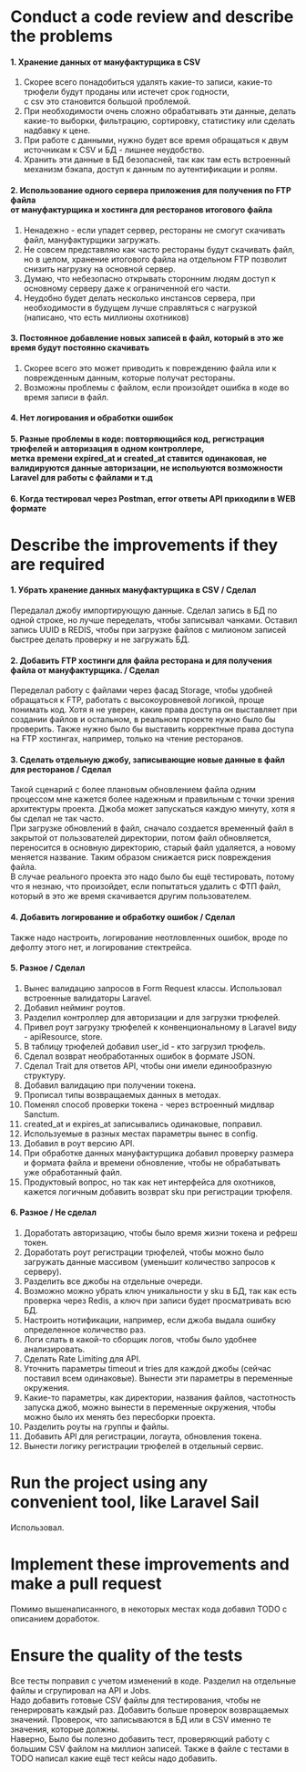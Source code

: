 # Conduct a code review and describe the problems

#### 1. Хранение данных от мануфактурщика в CSV

1. Скорее всего понадобиться удалять какие-то записи, какие-то трюфели будут проданы или истечет срок годности, <br>с csv это становится большой проблемой.
2. При необходимости очень сложно обрабатывать эти данные, делать какие-то выборки, фильтрацию, сортировку, статистику или сделать надбавку к цене.
3. При работе с данными, нужно будет все время обращаться к двум источникам к CSV и БД - лишнее неудобство.
4. Хранить эти данные в БД безопасней, так как там есть встроенный механизм бэкапа, доступ к данным по аутентификации и ролям.

#### 2. Использование одного сервера приложения для получения по FTP файла<br>от мануфактурщика и хостинга для ресторанов итогового файла
1. Ненадежно - если упадет сервер, рестораны не смогут скачивать файл, мануфактурщики загружать.
2. Не совсем представляю как часто рестораны будут скачивать файл, но в целом, хранение итогового файла на отдельном FTP позволит снизить нагрузку на основной сервер.
3. Думаю, что небезопасно открывать сторонним людям доступ к основному серверу даже к ограниченной его части.
4. Неудобно будет делать несколько инстансов сервера, при необходимости в будущем лучше справляться с нагрузкой (написано, что есть миллионы охотников)

#### 3. Постоянное добавление новых записей в файл, который в это же время будут постоянно скачивать
1. Скорее всего это может приводить к повреждению файла или к поврежденным данным, которые получат рестораны.
2. Возможны проблемы с файлом, если произойдет ошибка в коде во время записи в файл.

#### 4. Нет логирования и обработки ошибок

#### 5. Разные проблемы в коде: повторяющийся код, регистрация трюфелей и авторизация в одном контроллере, <br>метка времени expired_at и created_at ставится одинаковая, не валидируются данные авторизации, не испольуются возможности Laravel для работы с файлами и т.д

#### 6. Когда тестировал через Postman, error ответы API приходили в WEB формате

# Describe the improvements if they are required

#### 1. Убрать хранение данных мануфактурщика в CSV / Сделал
Передалал джобу импортирующую данные. Сделал запись в БД по одной строке, но лучше переделать, чтобы записывал чанками. Оставил запись UUID в REDIS, чтобы при загрузке файлов с милионом записей быстрее делать проверку и не загружать БД.

#### 2. Добавить FTP хостинги для файла ресторана и для получения файла от мануфактурщика. / Сделал
Переделал работу с файлами через фасад Storage, чтобы удобней обращаться к FTP, работать с высокоуровневой логикой, проще понимать код. Хотя я не уверен, какие права доступа он выставляет при создании файлов и остальном, в реальном проекте нужно было бы проверить. Также нужно было бы выставить корректные права доступа на FTP хостингах, например, только на чтение ресторанов.

#### 3. Сделать отдельную джобу, записывающие новые данные в файл для ресторанов / Сделал
Такой сценарий с более плановым обновлением файла одним процессом мне кажется более надежным и правильным с точки зрения архитектуры проекта. Джоба может запускаться каждую минуту, хотя я бы сделал не так часто.
<br>При загрузке обновлений в файл, сначало создается временный файл в закрытой от пользователей директории, потом файл обновляется, переносится в основную директорию, старый файл удаляется, а новому меняется название. Таким образом снижается риск повреждения файла.<br>В случае реального проекта это надо было бы ещё тестировать, потому что я незнаю, что произойдет, если попытаться удалить с ФТП файл, который в это же время скачивается другим пользователем.
#### 4. Добавить логирование и обработку ошибок / Сделал
Также надо настроить, логирование неотловленных ошибок, вроде по дефолту этого нет, и логирование стектрейса.

#### 5. Разное / Сделал
1. Вынес валидацию запросов в Form Request классы. Использовал встроенные валидаторы Laravel.
2. Добавил нейминг роутов.
3. Разделил контроллер для авторизации и для загрузки трюфелей.
4. Привел роут загрузку трюфелей к конвенциональному в Laravel виду - apiResource, store.
5. В таблицу трюфелей добавил user_id - кто загрузил трюфель.
6. Сделал возврат необработанных ошибок в формате JSON.
7. Сделал Trait для ответов API, чтобы они имели единообразную структуру.
8. Добавил валидацию при получении токена.
9. Прописал типы возвращаемых данных в методах.
10. Поменял способ проверки токена - через встроенный мидлвар Sanctum.
11. created_at и expires_at записывались одинаковые, поправил.
12. Используемые в разных местах параметры вынес в config. 
13. Добавил в роут версию API.
14. При обработке данных мануфактурщика добавил проверку размера и формата файла и времени обновление, чтобы не обрабатывать уже обработанный файл.
15. Продуктовый вопрос, но так как нет интерфейса для охотников, кажется логичным добавить возврат sku при регистрации трюфеля.

#### 6. Разное / Не сделал
1. Доработать авторизацию, чтобы было время жизни токена и рефреш токен.
2. Доработать роут регистрации трюфелей, чтобы можно было загружать данные массивом (уменьшит количество запросов к серверу).
3. Разделить все джобы на отдельные очереди.
4. Возможно можно убрать ключ уникальности у sku в БД, так как есть проверка через Redis, а ключ при записи будет просматривать всю БД.
5. Настроить нотификации, например, если джоба выдала ошибку определенное количество раз. 
6. Логи слать в какой-то сборщик логов, чтобы было удобнее анализировать. 
7. Сделать Rate Limiting для API. 
8. Уточнить параметры timeout и tries для каждой джобы (сейчас поставил всем одинаковые). Вынести эти параметры в переменные окружения.
9. Какие-то параметры, как директории, названия файлов, частотность запуска джоб, можно вынести в переменные окружения, чтобы можно было их менять без пересборки проекта. 
10. Разделить роуты на группы и файлы.
11. Добавить API для регистрации, логаута, обновления токена.
12. Вынести логику регистрации трюфелей в отдельный сервис.

# Run the project using any convenient tool, like Laravel Sail
Использовал.

# Implement these improvements and make a pull request
Помимо вышенаписанного, в некоторых местах кода добавил TODO с описанием доработок.

# Ensure the quality of the tests
Все тесты поправил с учетом изменений в коде. Разделил на отдельные файлы и сгрупировал на API и Jobs.<br> 
Надо добавить готовые CSV файлы для тестирования, чтобы не генерировать каждый раз. Добавить больше проверок возвращаемых значений. Проверок, что записываются в БД или в CSV именно те значения, которые должны.<br>
Наверно, Было бы полезно добавить тест, проверяющий работу с большим CSV файлом на миллион записей.
Также в файле с тестами в TODO написал какие ещё тест кейсы надо добавить.
